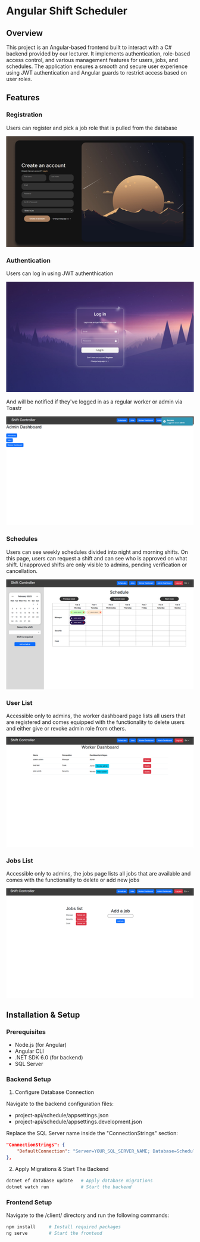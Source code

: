 # Angular Shift Scheduler

## Overview

This project is an Angular-based frontend built to interact with a C# backend provided by our lecturer. It implements authentication, role-based access control, and various management features for users, jobs, and schedules. The application ensures a smooth and secure user experience using JWT authentication and Angular guards to restrict access based on user roles.

## Features

### Registration

Users can register and pick a job role that is pulled from the database

![](/client//src/assets/screenshots/registration.png)

### Authentication

Users can log in using JWT authenthication

![](/client/src/assets/screenshots/login.png)

And will be notified if they've logged in as a regular worker or admin via Toastr

![](/client/src/assets/screenshots/dashboard.png)

### Schedules

Users can see weekly schedules divided into night and morning shifts. On this page, users can request a shift and can see who is approved on what shift. Unapproved shifts are only visible to admins, pending verification or cancellation.

![](/client/src/assets/screenshots/schedule.png)

### User List

Accessible only to admins, the worker dashboard page lists all users that are registered and comes equipped with the functionality to delete users and either give or revoke admin role from others.

![](/client/src/assets/screenshots/roles.png)

### Jobs List

Accessible only to admins, the jobs page lists all jobs that are available and comes with the functionality to delete or add new jobs

![](/client/src/assets/screenshots/jobs.png)

## Installation & Setup

### Prerequisites

- Node.js (for Angular)
- Angular CLI
- .NET SDK 6.0 (for backend)
- SQL Server

### Backend Setup

1. Configure Database Connection

Navigate to the backend configuration files:
- project-api/schedule/appsettings.json
- project-api/schedule/appsettings.development.json

Replace the SQL Server name inside the "ConnectionStrings" section:

```json
"ConnectionStrings": {
    "DefaultConnection": "Server=YOUR_SQL_SERVER_NAME; Database=ScheduleDB; Trusted_Connection=True; MultipleActiveResultSets=true"
},
```

2. Apply Migrations & Start The Backend

```bash
dotnet ef database update   # Apply database migrations
dotnet watch run            # Start the backend
```

### Frontend Setup

Navigate to the /client/ directory and run the following commands:

```bash
npm install     # Install required packages
ng serve        # Start the frontend
```


